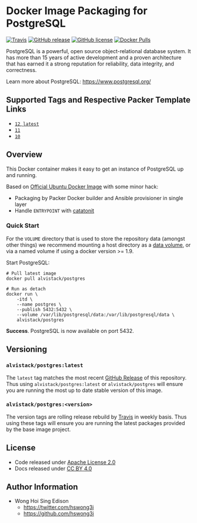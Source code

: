# Docker Image Packaging for PostgreSQL

[![Travis](https://img.shields.io/travis/com/alvistack/docker-postgres.svg)](https://travis-ci.com/alvistack/docker-postgres)
[![GitHub release](https://img.shields.io/github/release/alvistack/docker-postgres.svg)](https://github.com/alvistack/docker-postgres/releases)
[![GitHub license](https://img.shields.io/github/license/alvistack/docker-postgres.svg)](https://github.com/alvistack/docker-postgres/blob/master/LICENSE)
[![Docker Pulls](https://img.shields.io/docker/pulls/alvistack/postgres.svg)](https://hub.docker.com/r/alvistack/postgres/)

PostgreSQL is a powerful, open source object-relational database system. It has more than 15 years of active development and a proven architecture that has earned it a strong reputation for reliability, data integrity, and correctness.

Learn more about PostgreSQL: <https://www.postgresql.org/>

## Supported Tags and Respective Packer Template Links

  - [`12`, `latest`](https://github.com/alvistack/docker-postgres/blob/master/packer/12/packer.json)
  - [`11`](https://github.com/alvistack/docker-postgres/blob/master/packer/11/packer.json)
  - [`10`](https://github.com/alvistack/docker-postgres/blob/master/packer/10/packer.json)

## Overview

This Docker container makes it easy to get an instance of PostgreSQL up and running.

Based on [Official Ubuntu Docker Image](https://hub.docker.com/_/ubuntu/) with some minor hack:

  - Packaging by Packer Docker builder and Ansible provisioner in single layer
  - Handle `ENTRYPOINT` with [catatonit](https://github.com/openSUSE/catatonit)

### Quick Start

For the `VOLUME` directory that is used to store the repository data (amongst other things) we recommend mounting a host directory as a [data volume](https://docs.docker.com/engine/tutorials/dockervolumes/#/data-volumes), or via a named volume if using a docker version \>= 1.9.

Start PostgreSQL:

    # Pull latest image
    docker pull alvistack/postgres
    
    # Run as detach
    docker run \
        -itd \
        --name postgres \
        --publish 5432:5432 \
        --volume /var/lib/postgresql/data:/var/lib/postgresql/data \
        alvistack/postgres

**Success**. PostgreSQL is now available on port 5432.

## Versioning

### `alvistack/postgres:latest`

The `latest` tag matches the most recent [GitHub Release](https://github.com/alvistack/docker-postgres/releases) of this repository. Thus using `alvistack/postgres:latest` or `alvistack/postgres` will ensure you are running the most up to date stable version of this image.

### `alvistack/postgres:<version>`

The version tags are rolling release rebuild by [Travis](https://travis-ci.com/alvistack/docker-postgres) in weekly basis. Thus using these tags will ensure you are running the latest packages provided by the base image project.

## License

  - Code released under [Apache License 2.0](LICENSE)
  - Docs released under [CC BY 4.0](http://creativecommons.org/licenses/by/4.0/)

## Author Information

  - Wong Hoi Sing Edison
      - <https://twitter.com/hswong3i>
      - <https://github.com/hswong3i>
